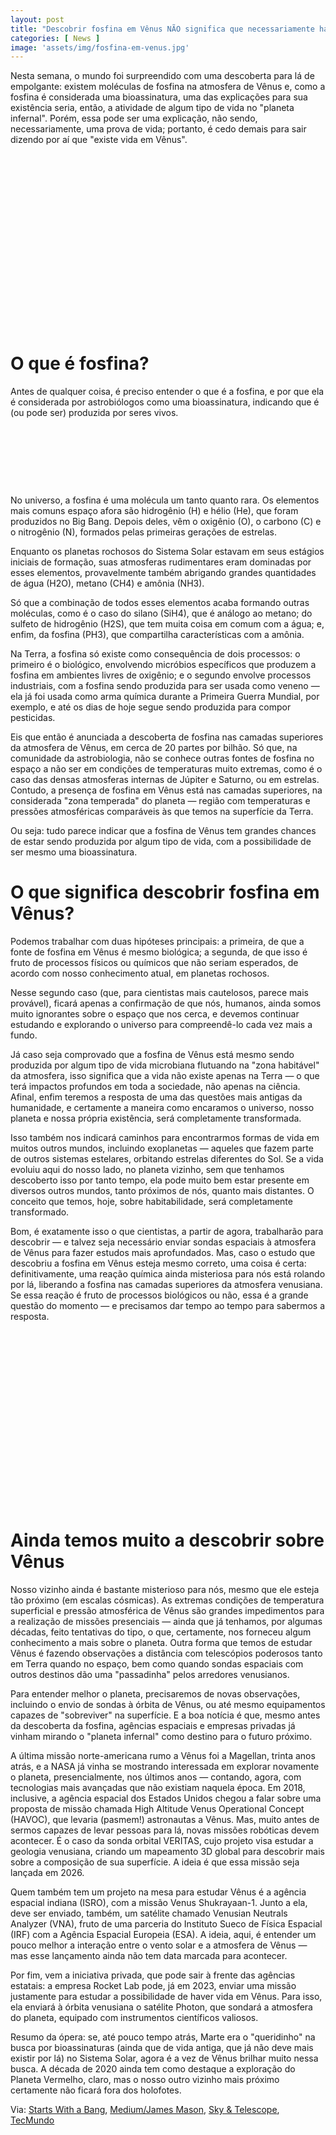 ```yaml
---
layout: post
title: "Descobrir fosfina em Vênus NÃO significa que necessariamente há vida por lá"
categories: [ News ]
image: 'assets/img/fosfina-em-venus.jpg'
---
```


Nesta semana, o mundo foi surpreendido com uma descoberta para lá de empolgante: existem moléculas de fosfina na atmosfera de Vênus e, como a fosfina é considerada uma bioassinatura, uma das explicações para sua existência seria, então, a atividade de algum tipo de vida no "planeta infernal". Porém, essa pode ser uma explicação, não sendo, necessariamente, uma prova de vida; portanto, é cedo demais para sair dizendo por aí que "existe vida em Vênus".

<!-- QUADRADO -->
<script async src="//pagead2.googlesyndication.com/pagead/js/adsbygoogle.js"></script>
<ins class="adsbygoogle"
style="display:inline-block;width:336px;height:280px"
data-ad-client="ca-pub-2838251107855362"
data-ad-slot="5351066970"></ins>
<script>
(adsbygoogle = window.adsbygoogle || []).push({});
</script>

# O que é fosfina?
Antes de qualquer coisa, é preciso entender o que é a fosfina, e por que ela é considerada por astrobiólogos como uma bioassinatura, indicando que é (ou pode ser) produzida por seres vivos.

<!-- MINI ANÚNCIO -->
<script async src="//pagead2.googlesyndication.com/pagead/js/adsbygoogle.js"></script>
<!-- Games Root -->
<ins class="adsbygoogle"
style="display:inline-block;width:730px;height:95px"
data-ad-client="ca-pub-2838251107855362"
data-ad-slot="5351066970"></ins>
<script>
(adsbygoogle = window.adsbygoogle || []).push({});
</script>

No universo, a fosfina é uma molécula um tanto quanto rara. Os elementos mais comuns espaço afora são hidrogênio (H) e hélio (He), que foram produzidos no Big Bang. Depois deles, vêm o oxigênio (O), o carbono (C) e o nitrogênio (N), formados pelas primeiras gerações de estrelas.

Enquanto os planetas rochosos do Sistema Solar estavam em seus estágios iniciais de formação, suas atmosferas rudimentares eram dominadas por esses elementos, provavelmente também abrigando grandes quantidades de água (H2O), metano (CH4) e amônia (NH3).

Só que a combinação de todos esses elementos acaba formando outras moléculas, como é o caso do silano (SiH4), que é análogo ao metano; do sulfeto de hidrogênio (H2S), que tem muita coisa em comum com a água; e, enfim, da fosfina (PH3), que compartilha características com a amônia.

<!-- RETANGULO LARGO 2 -->
<script async src="//pagead2.googlesyndication.com/pagead/js/adsbygoogle.js"></script>
<ins class="adsbygoogle"
style="display:block; text-align:center;"
data-ad-layout="in-article"
data-ad-format="fluid"
data-ad-client="ca-pub-2838251107855362"
data-ad-slot="8549252987"></ins>
<script>
(adsbygoogle = window.adsbygoogle || []).push({});
</script>

Na Terra, a fosfina só existe como consequência de dois processos: o primeiro é o biológico, envolvendo micróbios específicos que produzem a fosfina em ambientes livres de oxigênio; e o segundo envolve processos industriais, com a fosfina sendo produzida para ser usada como veneno — ela já foi usada como arma química durante a Primeira Guerra Mundial, por exemplo, e até os dias de hoje segue sendo produzida para compor pesticidas.

Eis que então é anunciada a descoberta de fosfina nas camadas superiores da atmosfera de Vênus, em cerca de 20 partes por bilhão. Só que, na comunidade da astrobiologia, não se conhece outras fontes de fosfina no espaço a não ser em condições de temperaturas muito extremas, como é o caso das densas atmosferas internas de Júpiter e Saturno, ou em estrelas. Contudo, a presença de fosfina em Vênus está nas camadas superiores, na considerada "zona temperada" do planeta — região com temperaturas e pressões atmosféricas comparáveis às que temos na superfície da Terra.

Ou seja: tudo parece indicar que a fosfina de Vênus tem grandes chances de estar sendo produzida por algum tipo de vida, com a possibilidade de ser mesmo uma bioassinatura.

<!-- RETANGULO LARGO -->
<script async src="https://pagead2.googlesyndication.com/pagead/js/adsbygoogle.js"></script>
<!-- Informat -->
<ins class="adsbygoogle"
style="display:block"
data-ad-client="ca-pub-2838251107855362"
data-ad-slot="2327980059"
data-ad-format="auto"
data-full-width-responsive="true"></ins>
<script>
(adsbygoogle = window.adsbygoogle || []).push({});
</script>

# O que significa descobrir fosfina em Vênus?
Podemos trabalhar com duas hipóteses principais: a primeira, de que a fonte de fosfina em Vênus é mesmo biológica; a segunda, de que isso é fruto de processos físicos ou químicos que não seriam esperados, de acordo com nosso conhecimento atual, em planetas rochosos.

Nesse segundo caso (que, para cientistas mais cautelosos, parece mais provável), ficará apenas a confirmação de que nós, humanos, ainda somos muito ignorantes sobre o espaço que nos cerca, e devemos continuar estudando e explorando o universo para compreendê-lo cada vez mais a fundo.

Já caso seja comprovado que a fosfina de Vênus está mesmo sendo produzida por algum tipo de vida microbiana flutuando na "zona habitável" da atmosfera, isso significa que a vida não existe apenas na Terra — o que terá impactos profundos em toda a sociedade, não apenas na ciência. Afinal, enfim teremos a resposta de uma das questões mais antigas da humanidade, e certamente a maneira como encaramos o universo, nosso planeta e nossa própria existência, será completamente transformada.

Isso também nos indicará caminhos para encontrarmos formas de vida em muitos outros mundos, incluindo exoplanetas — aqueles que fazem parte de outros sistemas estelares, orbitando estrelas diferentes do Sol. Se a vida evoluiu aqui do nosso lado, no planeta vizinho, sem que tenhamos descoberto isso por tanto tempo, ela pode muito bem estar presente em diversos outros mundos, tanto próximos de nós, quanto mais distantes. O conceito que temos, hoje, sobre habitabilidade, será completamente transformado.

Bom, é exatamente isso o que cientistas, a partir de agora, trabalharão para descobrir — e talvez seja necessário enviar sondas espaciais à atmosfera de Vênus para fazer estudos mais aprofundados. Mas, caso o estudo que descobriu a fosfina em Vênus esteja mesmo correto, uma coisa é certa: definitivamente, uma reação química ainda misteriosa para nós está rolando por lá, liberando a fosfina nas camadas superiores da atmosfera venusiana. Se essa reação é fruto de processos biológicos ou não, essa é a grande questão do momento — e precisamos dar tempo ao tempo para sabermos a resposta.

<!-- QUADRADO -->
<script async src="//pagead2.googlesyndication.com/pagead/js/adsbygoogle.js"></script>
<ins class="adsbygoogle"
style="display:inline-block;width:336px;height:280px"
data-ad-client="ca-pub-2838251107855362"
data-ad-slot="5351066970"></ins>
<script>
(adsbygoogle = window.adsbygoogle || []).push({});
</script>

# Ainda temos muito a descobrir sobre Vênus
Nosso vizinho ainda é bastante misterioso para nós, mesmo que ele esteja tão próximo (em escalas cósmicas). As extremas condições de temperatura superficial e pressão atmosférica de Vênus são grandes impedimentos para a realização de missões presenciais — ainda que já tenhamos, por algumas décadas, feito tentativas do tipo, o que, certamente, nos forneceu algum conhecimento a mais sobre o planeta. Outra forma que temos de estudar Vênus é fazendo observações a distância com telescópios poderosos tanto em Terra quando no espaço, bem como quando sondas espaciais com outros destinos dão uma "passadinha" pelos arredores venusianos.

Para entender melhor o planeta, precisaremos de novas observações, incluindo o envio de sondas à órbita de Vênus, ou até mesmo equipamentos capazes de "sobreviver" na superfície. E a boa notícia é que, mesmo antes da descoberta da fosfina, agências espaciais e empresas privadas já vinham mirando o "planeta infernal" como destino para o futuro próximo.

A última missão norte-americana rumo a Vênus foi a Magellan, trinta anos atrás, e a NASA já vinha se mostrando interessada em explorar novamente o planeta, presencialmente, nos últimos anos — contando, agora, com tecnologias mais avançadas que não existiam naquela época. Em 2018, inclusive, a agência espacial dos Estados Unidos chegou a falar sobre uma proposta de missão chamada High Altitude Venus Operational Concept (HAVOC), que levaria (pasmem!) astronautas a Vênus. Mas, muito antes de sermos capazes de levar pessoas para lá, novas missões robóticas devem acontecer. É o caso da sonda orbital VERITAS, cujo projeto visa estudar a geologia venusiana, criando um mapeamento 3D global para descobrir mais sobre a composição de sua superfície. A ideia é que essa missão seja lançada em 2026.

Quem também tem um projeto na mesa para estudar Vênus é a agência espacial indiana (ISRO), com a missão Venus Shukrayaan-1. Junto a ela, deve ser enviado, também, um satélite chamado Venusian Neutrals Analyzer (VNA), fruto de uma parceria do Instituto Sueco de Física Espacial (IRF) com a Agência Espacial Europeia (ESA). A ideia, aqui, é entender um pouco melhor a interação entre o vento solar e a atmosfera de Vênus — mas esse lançamento ainda não tem data marcada para acontecer.

Por fim, vem a iniciativa privada, que pode sair à frente das agências estatais: a empresa Rocket Lab pode, já em 2023, enviar uma missão justamente para estudar a possibilidade de haver vida em Vênus. Para isso, ela enviará à órbita venusiana o satélite Photon, que sondará a atmosfera do planeta, equipado com instrumentos científicos valiosos.

Resumo da ópera: se, até pouco tempo atrás, Marte era o "queridinho" na busca por bioassinaturas (ainda que de vida antiga, que já não deve mais existir por lá) no Sistema Solar, agora é a vez de Vênus brilhar muito nessa busca. A década de 2020 ainda tem como destaque a exploração do Planeta Vermelho, claro, mas o nosso outro vizinho mais próximo certamente não ficará fora dos holofotes.

Via: [Starts With a Bang](https://www.forbes.com/sites/startswithabang/2020/09/15/dont-bet-on-aliens-phosphine-is-amazing-but-doesnt-mean-life-on-venus/#2674a9914fbc), [Medium/James Mason](https://medium.com/@jamesmason_97462/phosphine-in-the-atmosphere-of-venus-what-does-it-mean-b0625e0a992e), [Sky & Telescope](https://skyandtelescope.org/astronomy-news/race-to-venus-how-well-verify-phosphine/), [TecMundo](https://canaltech.com.br/espaco/descobrir-fosfina-em-venus-nao-significa-que-necessariamente-ha-vida-por-la-171641/)


